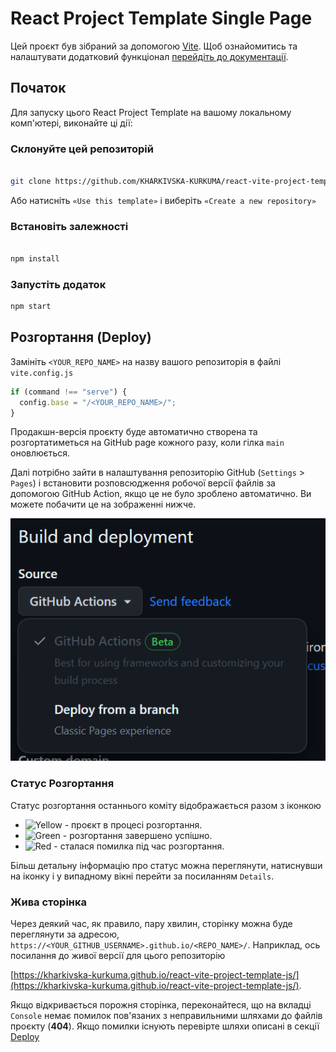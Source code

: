 # React Project Template Single Page

Цей проєкт був зібраний за допомогою
[Vite](https://vitejs.dev/). Щоб ознайомитись та налаштувати додатковий функціонал
[перейдіть до документації](https://vitejs.dev/guide/).

## Початок

Для запуску цього React Project Template на вашому локальному комп'ютері, виконайте ці дії:

### Склонуйте цей репозиторій

```bash

git clone https://github.com/KHARKIVSKA-KURKUMA/react-vite-project-template.git

```

Або натисніть `«Use this template»` і виберіть
`«Create a new repository»`

### Встановіть залежності

```bash

npm install

```

### Запустіть додаток

```bash
npm start

```

<a id="deployment-section"></a>

## Розгортання (Deploy)

Замініть `<YOUR_REPO_NAME>` на назву вашого репозиторія в файлі `vite.config.js`

```jsx
if (command !== "serve") {
  config.base = "/<YOUR_REPO_NAME>/";
}
```

Продакшн-версія проєкту буде автоматично створена та розгортатиметься на GitHub page кожного разу, коли гілка `main`
оновлюється.

Далі потрібно зайти в налаштування репозиторію GitHub (`Settings` >
`Pages`) і встановити розповсюдження робочої версії файлів за допомогою GitHub Action, якщо це не було зроблено автоматично. Ви можете побачити це на зображенні нижче.

![GitHub Pages settings](./public/assets/repo-settings.png)

### Статус Розгортання

Статус розгортання останнього коміту відображається разом з іконкою

- ![Yellow](https://via.placeholder.com/15/9e6a03/000000?text=+) - проєкт в процесі розгортання.
- ![Green](https://via.placeholder.com/15/3fb950/000000?text=+) - розгортання завершено успішно.
- ![Red](https://via.placeholder.com/15/f85149/000000?text=+) - сталася помилка під час розгортання.

Більш детальну інформацію про статус можна переглянути, натиснувши на іконку
і у випадному вікні перейти за посиланням `Details`.

### Жива сторінка

Через деякий час, як правило, пару хвилин, сторінку можна буде переглянути за
адресою, `https://<YOUR_GITHUB_USERNAME>.github.io/<REPO_NAME>/`. Наприклад, ось посилання
до живої версії для цього репозиторію

[https://kharkivska-kurkuma.github.io/react-vite-project-template-js/](https://kharkivska-kurkuma.github.io/react-vite-project-template-js/).

Якщо відкривається порожня сторінка, переконайтеся, що на вкладці `Console` немає помилок
пов'язаних з неправильними шляхами до файлів проєкту (**404**). Якщо помилки існують перевірте шляхи описані в секції [Deploy](#deployment-section)
